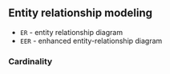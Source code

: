 ## Entity relationship modeling

- `ER` - entity relationship diagram
- `EER` - enhanced entity-relationship diagram

### Cardinality



